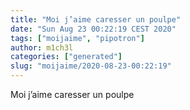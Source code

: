 ```yaml
---
title: "Moi j’aime caresser un poulpe"
date: "Sun Aug 23 00:22:19 CEST 2020"
tags: ["moijaime", "pipotron"]
author: m1ch3l
categories: ["generated"]
slug: "moijaime/2020-08-23-00:22:19"
---
```


Moi j’aime caresser un poulpe

